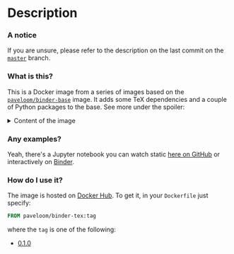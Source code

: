# Description

### A notice
If you are unsure, please refer to the description on the last commit on the
[`master`](https://github.com/paveloom-d/binder-tex/tree/master) branch.

### What is this?

This is a Docker image from a series of images based on the
[`paveloom/binder-base`](https://github.com/paveloom-d/binder-base) image. It adds some
TeX dependencies and a couple of Python packages to the base. See more under the spoiler:

<details>
<summary>Content of the image</summary>
<ul>
  <li>
    Base image:
    <a href="https://github.com/paveloom-d/binder-base">paveloom/binder-base</a>
    (0.1.1)
  </li>
  <li>TexLive:</li>
  <ul>
    <li>dvipng</li>
    <li>texlive-latex-extra</li>
    <li>texlive-fonts-extra</li>
    <li>texlive-lang-cyrillic</li>
    <li>cm-super</li>
  </ul>
  <li>Python packages:</li>
  <ul>
    <li>wheel</li>
    <li>numpy</li>
    <li>matplotlib</li>
  </ul>
</ul>
</details>

### Any examples?

Yeah, there's a Jupyter notebook you can watch static
[here on GitHub](https://github.com/paveloom-d/binder-tex/blob/master/examples/example.ipynb)
or interactively on
[Binder](https://mybinder.org/v2/gh/paveloom-d/binder-tex/master?urlpath=lab).

### How do I use it?

The image is hosted on [Docker Hub](https://hub.docker.com/r/paveloom/binder-tex).
To get it, in your `Dockerfile` just specify:

```dockerfile
FROM paveloom/binder-tex:tag
```

where the `tag` is one of the following:

* [0.1.0](https://github.com/paveloom-d/binder-tex/releases/tag/v0.1.0)
